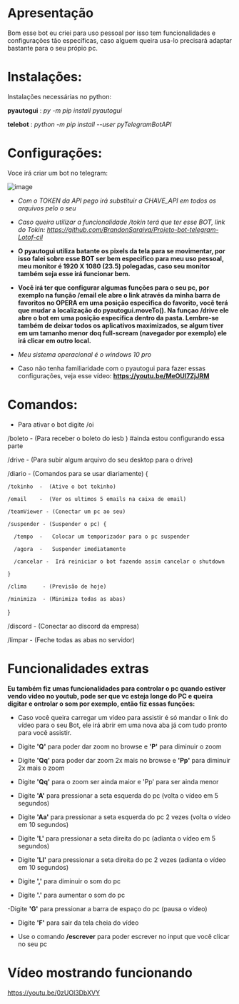 # Apresentação

Bom esse bot eu criei para uso pessoal por isso tem funcionalidades e configurações tão específicas, caso alguem queira usa-lo precisará adaptar bastante para o seu própio pc.

# Instalações:

Instalações necessárias no python:

**pyautogui** : *py -m pip install pyautogui*

**telebot**   : *python -m pip install --user pyTelegramBotAPI*

# Configurações:

Voce irá criar um bot no telegram: 

![image](https://user-images.githubusercontent.com/90096835/212699272-24838609-8d93-4730-a549-7ef5b6059902.png)


- *Com o TOKEN da API pego irá substituir a CHAVE_API em todos os arquivos pelo o seu*

- *Caso queira utilizar a funcionalidade /tokin terá que ter esse BOT, link do Tokin: https://github.com/BrandonSaraiva/Projeto-bot-telegram-Lotof-cil*

- **O pyautogui utiliza batante os pixels da tela para se movimentar, por isso falei sobre esse BOT ser bem especifico para meu uso pessoal, meu monitor é 1920 X 1080 (23.5) polegadas, caso seu monitor também seja esse irá funcionar bem.**

- **Você irá ter que configurar algumas funções para o seu pc, por exemplo na função /email ele abre o link através da minha barra de favoritos no OPERA em uma posição especifica do favorito, você terá que mudar a localização do pyautogui.moveTo(). Na funçao /drive ele abre o bot em uma posição especifica dentro da pasta. Lembre-se também de deixar todos os aplicativos maximizados, se algum tiver em um tamanho menor doq full-scream (navegador por exemplo) ele irá clicar em outro local.**

- *Meu sistema operacional é o windows 10 pro*

- Caso não tenha familiaridade com o pyautogui para fazer essas configurações, veja esse vídeo: **https://youtu.be/MeOUl7ZjJRM**

# Comandos:

- Para ativar o bot digite /oi

/boleto   -  (Para receber o boleto do iesb ) #ainda estou configurando essa parte

/drive    -  (Para subir algum arquivo do seu desktop para o drive)

/diario   -  (Comandos para se usar diariamente) {

    /tokinho  -  (Ative o bot tokinho)
    
    /email    -  (Ver os ultimos 5 emails na caixa de email)
    
    /teamViewer - (Conectar um pc ao seu)

    /suspender - (Suspender o pc) {
    
      /tempo  -   Colocar um temporizador para o pc suspender
    
      /agora  -   Suspender imediatamente
      
      /cancelar -  Irá reiniciar o bot fazendo assim cancelar o shutdown
      
    }
    
    /clima     - (Previsão de hoje)

    /minimiza  - (Minimiza todas as abas)
    
}


/discord  -  (Conectar ao discord da empresa)

/limpar   -  (Feche todas as abas no servidor)

# Funcionalidades extras

**Eu também fiz umas funcionalidades para controlar o pc quando estiver vendo video no youtub, pode ser que vc esteja longe do PC  e queira digitar e ontrolar o som por exemplo, então fiz essas funções:**

- Caso você queira carregar um vídeo para assistir é só mandar o link do vídeo para o seu Bot, ele irá abrir em uma nova aba já com tudo pronto para você assistir.

- Digite **'Q'** para poder dar zoom no browse e **'P'** para diminuir o zoom 

- Digite **'Qq'** para poder dar zoom 2x mais no browse e **'Pp'** para diminuir 2x mais o zoom 

- Digite **'Qq'** para o zoom ser ainda maior e 'Pp' para ser ainda menor

- Digite **'A'** para pressionar a seta esquerda do pc (volta o vídeo em 5 segundos)

- Digite **'Aa'** para pressionar a seta esquerda do pc 2 vezes (volta o vídeo em 10 segundos)

- Digite **'L'** para pressionar a seta direita do pc (adianta o vídeo em 5 segundos)

- Digite **'Ll'** para pressionar a seta direita do pc 2 vezes (adianta o vídeo em 10 segundos)

- Digite **','** para diminuir o som do pc

- Digite **'.'** para aumentar o som do pc

-Digite **'G'** para pressionar a barra de espaço do pc (pausa o vídeo)

- Digite **'F'** para sair da tela cheia do vídeo

- Use o comando **/escrever** para poder escrever no input que você clicar no seu pc

# Vídeo mostrando funcionando
https://youtu.be/0zUOl3DbXVY
